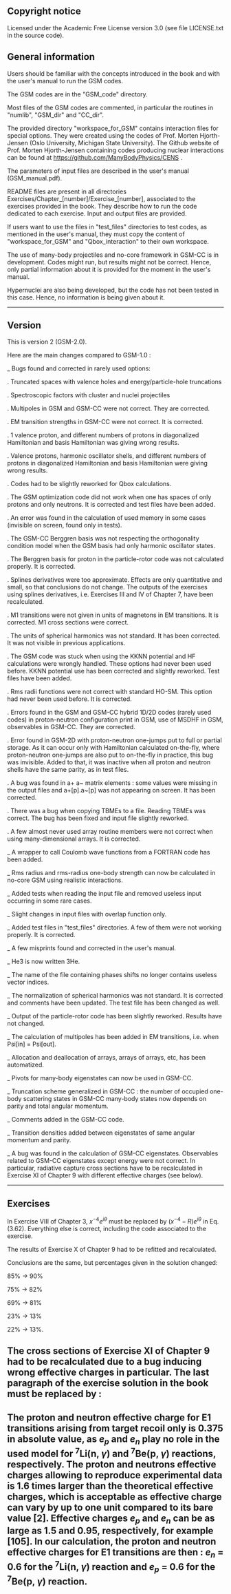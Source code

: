 Copyright notice
----------------

Licensed under the Academic Free License version 3.0 (see file LICENSE.txt in the source code).

General information
-------------------

Users should be familiar with the concepts introduced in the book and with the user's manual to run the GSM codes.

The GSM codes are in the "GSM_code" directory.

Most files of the GSM codes are commented, in particular the routines in "numlib", "GSM_dir" and "CC_dir".

The provided directory "workspace_for_GSM" contains interaction files for special options. They were created using the codes of Prof. Morten Hjorth-Jensen (Oslo University, Michigan State University). The Github website of Prof. Morten Hjorth-Jensen containing codes producing nuclear interactions can be found at https://github.com/ManyBodyPhysics/CENS .

The parameters of input files are described in the user's manual (GSM_manual.pdf).

README files are present in all directories Exercises/Chapter_[number]/Exercise_[number], associated to the exercises provided in the book. They describe how to run the code dedicated to each exercise. Input and output files are provided.

If users want to use the files in "test_files" directories to test codes, as mentioned in the user's manual, they must copy the content of "workspace_for_GSM" and "Qbox_interaction" to their own workspace.

The use of many-body projectiles and no-core framework in GSM-CC is in development. Codes might run, but results might not be correct. Hence, only partial information about it is provided for the moment in the user's manual.

Hypernuclei are also being developed, but the code has not been tested in this case. Hence, no information is being given about it.

---------------------------------------------------------------------------------------------------------------------------------------------------------------------------------------------

Version
-------
This is version 2 (GSM-2.0). 

Here are the main changes compared to GSM-1.0 :

_ Bugs found and corrected in rarely used options:

. Truncated spaces with valence holes and energy/particle-hole truncations

. Spectroscopic factors with cluster and nuclei projectiles

. Multipoles in GSM and GSM-CC were not correct. They are corrected.

. EM transition strengths in GSM-CC were not correct. It is corrected.

. 1 valence proton, and different numbers of protons in diagonalized Hamiltonian and basis Hamiltonian was giving wrong results.

. Valence protons, harmonic oscillator shells, and different numbers of protons in diagonalized Hamiltonian and basis Hamiltonian were giving wrong results.

. Codes had to be slightly reworked for Qbox calculations.

. The GSM optimization code did not work when one has spaces of only protons and only neutrons. It is corrected and test files have been added.

. An error was found in the calculation of used memory in some cases (invisible on screen, found only in tests).

. The GSM-CC Berggren basis was not respecting the orthogonality condition model when the GSM basis had only harmonic oscillator states.

. The Berggren basis for proton in the particle-rotor code was not calculated properly. It is corrected.

. Splines derivatives were too approximate. Effects are only quantitative and small, so that conclusions do not change. 
  The outputs of the exercises using splines derivatives, i.e. Exercises III and IV of Chapter 7, have been recalculated.
  
. M1 transitions were not given in units of magnetons in EM transitions. It is corrected. M1 cross sections were correct.

. The units of spherical harmonics was not standard. It has been corrected. It was not visible in previous applications.

. The GSM code was stuck when using the KKNN potential and HF calculations were wrongly handled. These options had never been used before. KKNN potential use has been corrected and slightly reworked. Test files have been added.

. Rms radii functions were not correct with standard HO-SM. This option had never been used before. It is corrected.

. Errors found in the GSM and GSM-CC hybrid 1D/2D codes (rarely used codes) in proton-neutron configuration print in GSM, use of MSDHF in GSM, observables in GSM-CC. They are corrected.

. Error found in GSM-2D with proton-neutron one-jumps put to full or partial storage. As it can occur only with Hamiltonian calculated on-the-fly, where proton-neutron one-jumps are also put to on-the-fly in practice, this bug was invisible. Added to that, it was inactive when all proton and neutron shells have the same parity, as in test files.

. A bug was found in a+ a~ matrix elements : some values were missing in the output files and a+[p].a~[p] was not appearing on screen. It has been corrected.

. There was a bug when copying TBMEs to a file. Reading TBMEs was correct. The bug has been fixed and input file slightly reworked. 

. A few almost never used array routine members were not correct when using many-dimensional arrays. It is corrected.

_ A wrapper to call Coulomb wave functions from a FORTRAN code has been added.

_ Rms radius and rms-radius one-body strength can now be calculated in no-core GSM using realistic interactions.

_ Added tests when reading the input file and removed useless input occurring in some rare cases.

_ Slight changes in input files with overlap function only.

_ Added test files in "test_files" directories. A few of them were not working properly. It is corrected.

_ A few misprints found and corrected in the user's manual.

_ He3 is now written 3He.

_ The name of the file containing phases shifts no longer contains useless vector indices.

_ The normalization of spherical harmonics was not standard. It is corrected and comments have been updated. The test file has been changed as well.

_ Output of the particle-rotor code has been slightly reworked. Results have not changed.

_ The calculation of multipoles has been added in EM transitions, i.e. when Psi[in] = Psi[out].

_ Allocation and deallocation of arrays, arrays of arrays, etc, has been automatized.

_ Pivots for many-body eigenstates can now be used in GSM-CC.

_ Truncation scheme generalized in GSM-CC : the number of occupied one-body scattering states in GSM-CC many-body states now depends on parity and total angular momentum.

_ Comments added in the GSM-CC code.

_ Transition densities added between eigenstates of same angular momentum and parity.

_ A bug was found in the calculation of GSM-CC eigenstates. Observables related to GSM-CC eigenstates except energy were not correct. In particular, radiative capture cross sections have to be recalculated in Exercise XI of Chapter 9 with different effective charges (see below).

---------------------------------------------------------------------------------------------------------------------------------------------------------------------------------------------

Exercises
---------

In Exercise VIII of Chapter 3, $x^{-4} e^{i \theta}$ must be replaced by $(x^{-4} - R) e^{i \theta}$ in Eq.(3.62). Everything else is correct, including the code associated to the exercise.

The results of Exercise X of Chapter 9 had to be refitted and recalculated.

Conclusions are the same, but percentages given in the solution changed:

85% -> 90%

75% -> 82%

69% -> 81%

23% -> 13%

22% -> 13%.
  
The cross sections of Exercise XI of Chapter 9 had to be recalculated due to a bug inducing wrong effective charges in particular.
The last paragraph of the exercise solution in the book must be replaced by :
------------------------------------------------------------------------------------------------------------------------------------------------------------------------
The proton and neutron effective charge for E1 transitions arising from target recoil only
is 0.375 in absolute value, as $e_p$ and $e_n$ play no role in the used model for $^7$Li(n, $\gamma$) and $^7$Be(p, $\gamma$)
reactions, respectively. 
The proton and neutrons effective charges allowing to reproduce experimental data is 1.6 times larger than the theoretical effective charges, 
which is acceptable as effective charge can vary by up to one unit compared to its bare value [2]. 
Effective charges $e_p$ and $e_n$ can be as large as 1.5 and 0.95, respectively, for example [105]. 
In our calculation, the proton and neutron effective charges for E1 transitions are then : 
$e_n$ = 0.6 for the $^7$Li(n, $\gamma$) reaction and $e_p$ = 0.6 for the $^7$Be(p, $\gamma$) reaction.
------------------------------------------------------------------------------------------------------------------------------------------------------------------------


